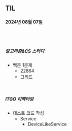 ## TIL
#### 2024년 08월 07일

<br>
<br>

##### 알고리즘&CS 스터디
- 백준 1문제
    - 22864
    - 그리드

<br>

##### ITGO 리팩터링
- 테스트 코드 작성
    - Service
        - DeviceLikeService
